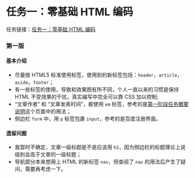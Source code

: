 # 任务一：零基础 HTML 编码
任务链接：[任务一：零基础 HTML 编码](http://ife.baidu.com/task/detail?taskId=1)

### 第一版

#### 基本介绍

- 尽量按 HTML5 标准使用标签，使用到的新标签包括：`header`，`article`，`aside`，`footer`；
- 有一些标签的使用，导致和效果图有所不同，个人一直以来的习惯是保持 HTML 不受效果的干扰，真实编写中完全可以靠 CSS 加以控制;
- “文章作者” 和 “文章发表时间”，都使用 `em` 标签，参考的是[第一阶段任务概要说明](http://mp.weixin.qq.com/s?__biz=MzA4MjUyNjY3Nw==&mid=401956006&idx=1&sn=bbf72ea5c17894c3a5423d8b3bdb7d9a#rd)这个页面中的用法；
- 侧边栏 `form` 中，用 `p` 标签包裹 `input`，参考的是百度注册界面。

#### 遗留问题

- 我暂时不确定，文章一级标题是不是应该用 `h2`，因为侧边栏的标题理论上说级别会高于文章的一级标题；
- 导航部分本来想用上 HTML 的新标签 `nav`，但查阅了 `nav` 的用法后产生了疑问，需要再考虑一下。
